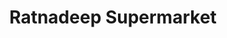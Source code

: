 ---
title: "Ratnadeep Supermarket"
url: /hyderabad/ratnadeep-supermarket-film-nagar-main-road/
shop: supermarket
---